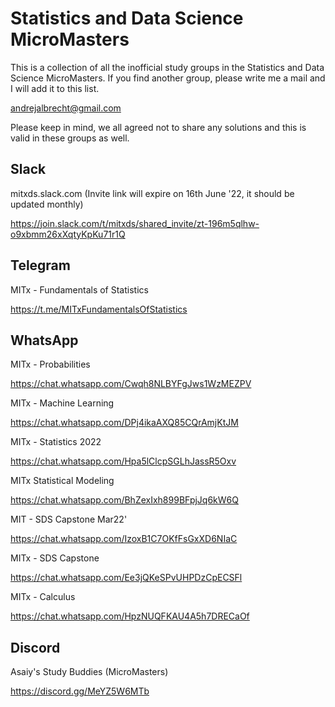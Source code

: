 # Statistics and Data Science MicroMasters

This is a collection of all the inofficial study groups in the Statistics and Data Science MicroMasters.
If you find another group, please write me a mail and I will add it to this list.

andrejalbrecht@gmail.com

Please keep in mind, we all agreed not to share any solutions and this is valid in these groups as well.


## Slack

mitxds.slack.com (Invite link will expire on 16th June '22, it should be updated monthly)

https://join.slack.com/t/mitxds/shared_invite/zt-196m5qlhw-o9xbmm26xXqtyKpKu71r1Q


## Telegram

MITx - Fundamentals of Statistics

https://t.me/MITxFundamentalsOfStatistics


## WhatsApp

MITx - Probabilities

https://chat.whatsapp.com/Cwqh8NLBYFgJws1WzMEZPV


MITx - Machine Learning

https://chat.whatsapp.com/DPj4ikaAXQ85CQrAmjKtJM


MITx - Statistics 2022

https://chat.whatsapp.com/Hpa5lClcpSGLhJassR5Oxv


MITx Statistical Modeling

https://chat.whatsapp.com/BhZexIxh899BFpjJq6kW6Q


MIT - SDS Capstone Mar22'

https://chat.whatsapp.com/IzoxB1C7OKfFsGxXD6NIaC


MITx - SDS Capstone

https://chat.whatsapp.com/Ee3jQKeSPvUHPDzCpECSFl


MITx - Calculus

https://chat.whatsapp.com/HpzNUQFKAU4A5h7DRECaOf


## Discord


Asaiy's Study Buddies (MicroMasters)

https://discord.gg/MeYZ5W6MTb
